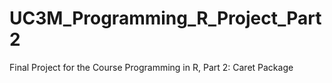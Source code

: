 # UC3M_Programming_R_Project_Part2
Final Project for the Course Programming in R, Part 2: Caret Package
